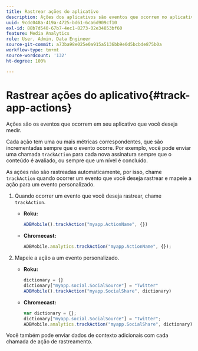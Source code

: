 ```yaml
---
title: Rastrear ações do aplicativo
description: Ações dos aplicativos são eventos que ocorrem no aplicativo que você deseja avaliar.
uuid: 9cdc048a-419a-4725-bd61-6ca6d909cf10
exl-id: 88b7d540-67b7-4ec1-8273-02e34853bf60
feature: Media Analytics
role: User, Admin, Data Engineer
source-git-commit: a73ba98e025e0a915a5136bb9e0d5bcbde875b0a
workflow-type: tm+mt
source-wordcount: '132'
ht-degree: 100%

---
```


# Rastrear ações do aplicativo{#track-app-actions}

Ações são os eventos que ocorrem em seu aplicativo que você deseja medir.

Cada ação tem uma ou mais métricas correspondentes, que são incrementadas sempre que o evento ocorre. Por exemplo, você pode enviar uma chamada `trackAction` para cada nova assinatura sempre que o conteúdo é avaliado, ou sempre que um nível é concluído.

As ações não são rastreadas automaticamente, por isso, chame `trackAction` quando ocorrer um evento que você deseja rastrear e mapeie a ação para um evento personalizado.

1. Quando ocorrer um evento que você deseja rastrear, chame `trackAction`.

   * **Roku:**

      ```js
      ADBMobile().trackAction("myapp.ActionName", {})
      ```

   * **Chromecast:**

      ```js
      ADBMobile.analytics.trackAction("myapp.ActionName", {});
      ```

1. Mapeie a ação a um evento personalizado.

   * **Roku:**

      ```js
      dictionary = {} 
      dictionary["myapp.social.SocialSource"] = "Twitter"  
      ADBMobile().trackAction("myapp.SocialShare", dictionary)
      ```

   * **Chromecast:**

      ```js
      var dictionary = {}; 
      dictionary["myapp.social.SocialSource"] = "Twitter"; 
      ADBMobile.analytics.trackAction("myapp.SocialShare", dictionary);
      ```

Você também pode enviar dados de contexto adicionais com cada chamada de ação de rastreamento.
